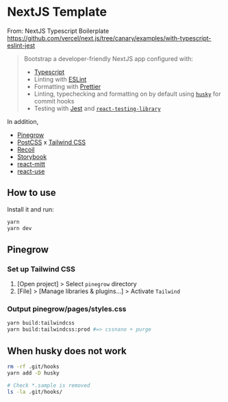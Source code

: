 # NextJS Template

From: NextJS Typescript Boilerplate  
https://github.com/vercel/next.js/tree/canary/examples/with-typescript-eslint-jest

> Bootstrap a developer-friendly NextJS app configured with:
> 
> - [Typescript](https://www.typescriptlang.org/)
> - Linting with [ESLint](https://eslint.org/)
> - Formatting with [Prettier](https://prettier.io/)
> - Linting, typechecking and formatting on by default using [`husky`](https://github.com/typicode/husky) for commit hooks
> - Testing with [Jest](https://jestjs.io/) and [`react-testing-library`](https://testing-library.com/docs/react-testing-library/intro)

In addition, 

- [Pinegrow](https://pinegrow.com/)
- [PostCSS](https://postcss.org/) x [Tailwind CSS](https://tailwindcss.com/)
- [Recoil](https://recoiljs.org/)
- [Storybook](https://storybook.js.org/)
- [react-mitt](https://www.npmjs.com/package/react-mitt)
- [react-use](https://github.com/streamich/react-use)

## How to use

Install it and run:

```bash
yarn
yarn dev
```

## Pinegrow

### Set up Tailwind CSS

1. [Open project] > Select `pinegrow` directory
2. [File] > [Manage libraries & plugins...] > Activate `Tailwind`

### Output pinegrow/pages/styles.css
```bash
yarn build:tailwindcss
yarn build:tailwindcss:prod #=> cssnano + purge
```

## When husky does not work 

```bash
rm -rf .git/hooks
yarn add -D husky

# Check *.sample is removed
ls -la .git/hooks/
```
